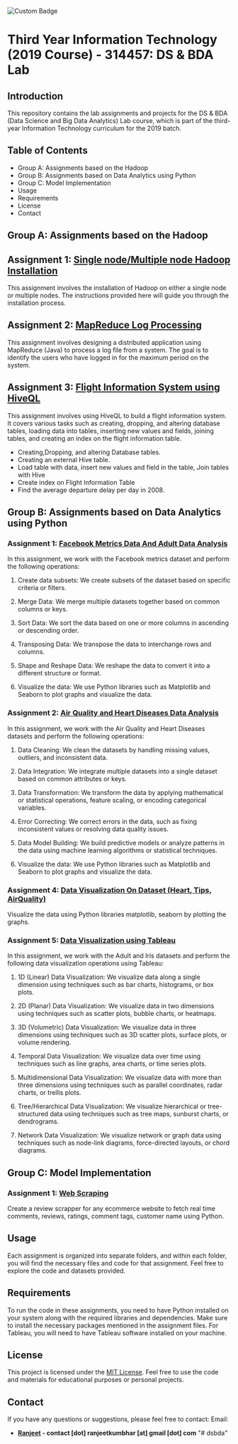 ![Custom Badge](https://img.shields.io/badge/Views-25000%2B-blue)

# Third Year Information Technology (2019 Course) - 314457: DS & BDA Lab

## **Introduction**

This repository contains the lab assignments and projects for the DS & BDA (Data Science and Big Data Analytics) Lab course, which is part of the third-year Information Technology curriculum for the 2019 batch.

## **Table of Contents**

- Group A: Assignments based on the Hadoop
- Group B: Assignments based on Data Analytics using Python
- Group C: Model Implementation
- Usage
- Requirements
- License
- Contact

## **Group A: Assignments based on the Hadoop**

## **Assignment 1:** [**Single node/Multiple node Hadoop Installation**](https://github.com/RanjeetKumbhar01/TE_IT_DSBDA_ASSIGNMENTS_SPPU/tree/main/Group_A/A_1)

This assignment involves the installation of Hadoop on either a single node or multiple nodes. The instructions provided here will guide you through the installation process.

## **Assignment 2:** [**MapReduce Log Processing**](https://github.com/RanjeetKumbhar01/TE_IT_DSBDA_ASSIGNMENTS_SPPU/tree/main/Group_A/A_2)

This assignment involves designing a distributed application using MapReduce (Java) to process a log file from a system. The goal is to identify the users who have logged in for the maximum period on the system.

## **Assignment 3:** [**Flight Information System using HiveQL**](https://github.com/RanjeetKumbhar01/TE_IT_DSBDA_ASSIGNMENTS_SPPU/tree/main/Group_A/A_3)

This assignment involves using HiveQL to build a flight information system. It covers various tasks such as creating, dropping, and altering database tables, loading data into tables, inserting new values and fields, joining tables, and creating an index on the flight information table.

- Creating,Dropping, and altering Database tables.
- Creating an external Hive table.
- Load table with data, insert new values and field in the table, Join tables with Hive
- Create index on Flight Information Table
- Find the average departure delay per day in 2008.

## **Group B: Assignments based on Data Analytics using Python**

### **Assignment 1:** [**Facebook Metrics Data And Adult Data Analysis**](https://github.com/RanjeetKumbhar01/TE_IT_DSBDA_ASSIGNMENTS_SPPU/tree/main/Group_B/B_1)

In this assignment, we work with the Facebook metrics dataset and perform the following operations:

1. Create data subsets: We create subsets of the dataset based on specific criteria or filters.

2. Merge Data: We merge multiple datasets together based on common columns or keys.

3. Sort Data: We sort the data based on one or more columns in ascending or descending order.

4. Transposing Data: We transpose the data to interchange rows and columns.

5. Shape and Reshape Data: We reshape the data to convert it into a different structure or format.

6. Visualize the data: We use Python libraries such as Matplotlib and Seaborn to plot graphs and visualize the data.

### **Assignment 2:** [**Air Quality and Heart Diseases Data Analysis**](https://github.com/RanjeetKumbhar01/TE_IT_DSBDA_ASSIGNMENTS_SPPU/tree/main/Group_B/B_2)

In this assignment, we work with the Air Quality and Heart Diseases datasets and perform the following operations:

1. Data Cleaning: We clean the datasets by handling missing values, outliers, and inconsistent data.

2. Data Integration: We integrate multiple datasets into a single dataset based on common attributes or keys.

3. Data Transformation: We transform the data by applying mathematical or statistical operations, feature scaling, or encoding categorical variables.

4. Error Correcting: We correct errors in the data, such as fixing inconsistent values or resolving data quality issues.

5. Data Model Building: We build predictive models or analyze patterns in the data using machine learning algorithms or statistical techniques.

6. Visualize the data: We use Python libraries such as Matplotlib and Seaborn to plot graphs and visualize the data.

### **Assignment 4:** [**Data Visualization On Dataset (Heart, Tips, AirQuality)**](https://github.com/RanjeetKumbhar01/TE_IT_DSBDA_ASSIGNMENTS_SPPU/tree/main/Group_B/B_4)

Visualize the data using Python libraries matplotlib, seaborn by plotting the graphs.

### **Assignment 5:** [**Data Visualization using Tableau**](https://github.com/RanjeetKumbhar01/TE_IT_DSBDA_ASSIGNMENTS_SPPU/tree/main/Group_B/B_5)

In this assignment, we work with the Adult and Iris datasets and perform the following data visualization operations using Tableau:

1. 1D (Linear) Data Visualization: We visualize data along a single dimension using techniques such as bar charts, histograms, or box plots.

2. 2D (Planar) Data Visualization: We visualize data in two dimensions using techniques such as scatter plots, bubble charts, or heatmaps.

3. 3D (Volumetric) Data Visualization: We visualize data in three dimensions using techniques such as 3D scatter plots, surface plots, or volume rendering.

4. Temporal Data Visualization: We visualize data over time using techniques such as line graphs, area charts, or time series plots.

5. Multidimensional Data Visualization: We visualize data with more than three dimensions using techniques such as parallel coordinates, radar charts, or trellis plots.

6. Tree/Hierarchical Data Visualization: We visualize hierarchical or tree-structured data using techniques such as tree maps, sunburst charts, or dendrograms.

7. Network Data Visualization: We visualize network or graph data using techniques such as node-link diagrams, force-directed layouts, or chord diagrams.

## **Group C: Model Implementation**

### **Assignment 1:** [**Web Scraping**](https://github.com/RanjeetKumbhar01/TE_IT_DSBDA_ASSIGNMENTS_SPPU/blob/main/Group_C/c_1.ipynb)

Create a review scrapper for any ecommerce website to fetch real time comments, reviews, ratings, comment tags, customer name using Python.

## **Usage**

Each assignment is organized into separate folders, and within each folder, you will find the necessary files and code for that assignment. Feel free to explore the code and datasets provided.

## **Requirements**

To run the code in these assignments, you need to have Python installed on your system along with the required libraries and dependencies. Make sure to install the necessary packages mentioned in the assignment files. For Tableau, you will need to have Tableau software installed on your machine.

## **License**

This project is licensed under the [MIT License](LICENSE). Feel free to use the code and materials for educational purposes or personal projects.

## **Contact**

If you have any questions or suggestions, please feel free to contact:
Email:

- **[Ranjeet](mailto:contact.ranjeetkumbhar@gmail.com) - contact [dot] ranjeetkumbhar [at] gmail [dot] com**
"# dsbda" 
